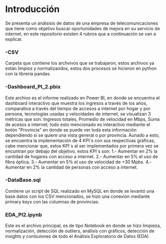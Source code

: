 # Introducción
Se presenta un análsisis de datos de una empresa de telecomunicaciones que tiene como objetivo buscar oportunidades de mejora en su servicio de internet, en este repositorio existen 4 rubros que a continuación se van a explicar.
### -CSV 
Carpeta que contiene los archvivos que se trabajaron, estos archivos ya están limpios y normalizandos, estos dos procesos se hicieron en python con la librería pandas.
### -Dashboard_PI_2.pbix
Este archivo es el informe realizado en Power BI, en donde se encuentra el dashboard interactivo que muestra los ingresos a través de los años, comparativa a través del tiempo de accesos a internet por hogar y por persona, tecnologías usadas y velocidades de internet, se visualizan 3 métricas que son: Ingresos totales, Promedio de velocidad en Mbps, Suma de acesos a internet; todo esto mencionado es interactivo mediante el botón "Provincia" en donde se puede ver toda esta información dependiendo si se quiere una vista general o por provincia. Aunado a esto, se encuentra la implementación de 4 KPI´s con sus respectivas gráficas, cabe mencionar que, estos KPI´s al ser implementados por primera vez se encuntran por debajo del objetivo, estos KPI´s son: 
1.- Aumentar en 2% la cantidad de hogares con acceso a internet.
2.- Aumentar en 5% el uso de fibra óptica.
3.- Aumentar en 5% el uso de velocidad de +30 Mpbs.
4.- Aumentar en 2% la cantidad de personas con acceso a internet.
### -DataBase.sql
Contiene un script de SQL realizado en MySQL en donde se levantó una base datos con los CSV mencionados, se hizo una conexión mediante primary keys con las columnas de provincias.
### EDA_PI2.ipynb
Este es el archivo principal, es de tipo Notebook en donde se hizo limpieza, normalización, detección de outliers, análisis con gráficos, detección de insights y conlsuiones de todo el Análisis Exploratorio de Datos (EDA)
